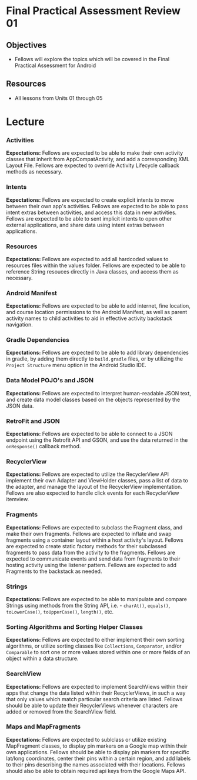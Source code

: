 # Final Practical Assessment Review 01

## Objectives
* Fellows will explore the topics which will be covered in the Final Practical Assessment for Android

## Resources
* All lessons from Units 01 through 05

# Lecture

### Activities
**Expectations:** Fellows are expected to be able to make their own activity classes that inherit from AppCompatActivity, and add a corresponding XML Layout File. Fellows are expected to override Activity Lifecycle callback methods as necessary.

### Intents
**Expectations:** Fellows are expected to create explicit intents to move between their own app's activities. Fellows are expected to be able to pass intent extras between activities, and access this data in new activities. Fellows are expected to be able to sent implicit intents to open other external applications, and share data using intent extras between applications.

### Resources
**Expectations:** Fellows are expected to add all hardcoded values to resources files within the values folder. Fellows are expected to be able to reference String resouces directly in Java classes, and access them as necessary.

### Android Manifest
**Expectations:** Fellows are expected to be able to add internet, fine location, and course location permissions to the Android Manifest, as well as parent activity names to child activities to aid in effective activity backstack navigation.

### Gradle Dependencies
**Expectations:** Fellows are expected to be able to add library dependencies in gradle, by adding them directly to `build.gradle` files, or by utilizing the `Project Structure` menu option in the Android Studio IDE.

### Data Model POJO's and JSON
**Expectations:** Fellows are expected to interpret human-readable JSON text, and create data model classes based on the objects represented by the JSON data. 

### RetroFit and JSON
**Expectations:** Fellows are expected to be able to connect to a JSON endpoint using the Retrofit API and GSON, and use the data returned in the `onResponse()` callback method.

### RecyclerView
**Expectations:** Fellows are expected to utilize the RecyclerView API implement their own Adapter and ViewHolder classes, pass a list of data to the adapter, and manage the layout of the RecyclerView implementation. Fellows are also expected to handle click events for each RecyclerView itemview.

### Fragments
**Expectations:** Fellows are expected to subclass the Fragment class, and make their own fragments. Fellows are expected to inflate and swap fragments using a container layout within a host activity's layout. Fellows are expected to create static factory methods for their subclassed fragments to pass data from the activity to the fragments. Fellows are expected to communicate events and send data from fragments to their hosting activity using the listener pattern. Fellows are expected to add Fragments to the backstack as needed.

### Strings
**Expectations:** Fellows are expected to be able to manipulate and compare Strings using methods from the String API, i.e. - `charAt()`, `equals()`, `toLowerCase()`, `toUpperCase()`, `length()`, etc.

### Sorting Algorithms and Sorting Helper Classes
**Expectations:** Fellows are expected to either implement their own sorting algorithms, or utilize sorting classes like `Collections`, `Comparator`, and/or `Comparable` to sort one or more values stored within one or more fields of an object within a data structure.

### SearchView
**Expectations:** Fellows are expected to implement SearchViews within their apps that change the data listed within their RecyclerViews, in such a way that only values which match particular search criteria are listed. Fellows should be able to update their RecyclerViews whenever characters are added or removed from the SearchView field.

### Maps and MapFragments
**Expectations:** Fellows are expected to sublclass or utilize existing MapFragment classes, to display pin markers on a Google map within their own applications. Fellows should be able to display pin markers for specific lat/long coordinates, center their pins within a certain region, and add labels to their pins describing the names associated with their locations. Fellows should also be able to obtain required api keys from the Google Maps API.
